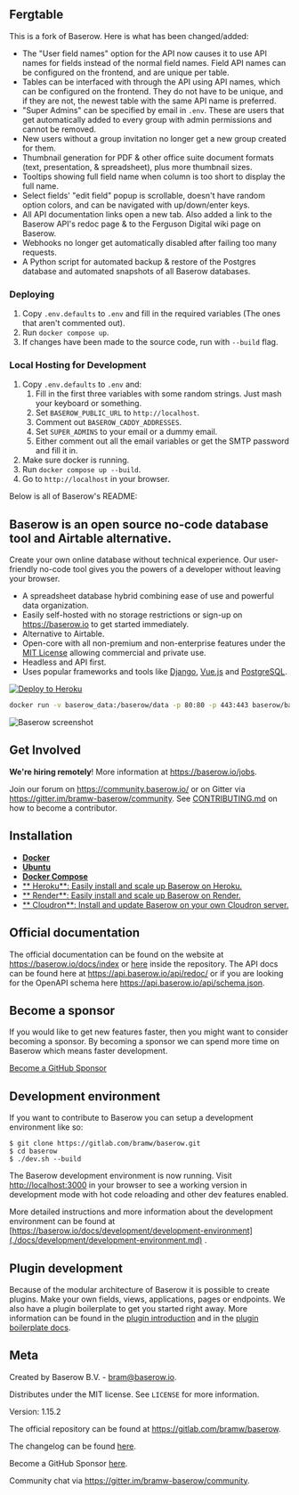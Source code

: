 ## Fergtable

This is a fork of Baserow. Here is what has been changed/added:

* The "User field names" option for the API now causes it to use API names for fields instead of the normal field names. Field API names can be configured on the frontend, and are unique per table.
* Tables can be interfaced with through the API using API names, which can be configured on the frontend. They do not have to be unique, and if they are not, the newest table with the same API name is preferred.
* "Super Admins" can be specified by email in `.env`. These are users that get automatically added to every group with admin permissions and cannot be removed.
* New users without a group invitation no longer get a new group created for them.
* Thumbnail generation for PDF & other office suite document formats (text, presentation, & spreadsheet), plus more thumbnail sizes.
* Tooltips showing full field name when column is too short to display the full name.
* Select fields' "edit field" popup is scrollable, doesn't have random option colors, and can be navigated with up/down/enter keys.
* All API documentation links open a new tab. Also added a link to the Baserow API's redoc page & to the Ferguson Digital wiki page on Baserow.
* Webhooks no longer get automatically disabled after failing too many requests.
* A Python script for automated backup & restore of the Postgres database and automated snapshots of all Baserow databases.

### Deploying

1. Copy `.env.defaults` to `.env` and fill in the required variables (The ones that aren't commented out).
1. Run `docker compose up`.
1. If changes have been made to the source code, run with `--build` flag.

### Local Hosting for Development

1. Copy `.env.defaults` to `.env` and: 
   1. Fill in the first three variables with some random strings. Just mash your keyboard or something.
   1. Set `BASEROW_PUBLIC_URL` to `http://localhost`.
   1. Comment out `BASEROW_CADDY_ADDRESSES`.
   1. Set `SUPER_ADMINS` to your email or a dummy email.
   1. Either comment out all the email variables or get the SMTP password and fill it in.
1. Make sure docker is running.
1. Run `docker compose up --build`.
1. Go to `http://localhost` in your browser.

Below is all of Baserow's README:

## Baserow is an open source no-code database tool and Airtable alternative.

Create your own online database without technical experience. Our user-friendly no-code
tool gives you the powers of a developer without leaving your browser.

* A spreadsheet database hybrid combining ease of use and powerful data organization.
* Easily self-hosted with no storage restrictions or sign-up on https://baserow.io to
  get started immediately.
* Alternative to Airtable.
* Open-core with all non-premium and non-enterprise features under
  the [MIT License](https://choosealicense.com/licenses/mit/) allowing commercial and
  private use.
* Headless and API first.
* Uses popular frameworks and tools like [Django](https://www.djangoproject.com/),
  [Vue.js](https://vuejs.org/) and [PostgreSQL](https://www.postgresql.org/).

[![Deploy to Heroku](https://www.herokucdn.com/deploy/button.svg)](https://heroku.com/deploy?template=https://github.com/bram2w/baserow/tree/master)

```bash
docker run -v baserow_data:/baserow/data -p 80:80 -p 443:443 baserow/baserow:1.15.2
```

![Baserow screenshot](docs/assets/screenshot.png "Baserow screenshot")

## Get Involved

**We're hiring remotely**! More information at https://baserow.io/jobs.

Join our forum on https://community.baserow.io/ or on Gitter via
https://gitter.im/bramw-baserow/community. See [CONTRIBUTING.md](./CONTRIBUTING.md) on
how to become a contributor.

## Installation

* [**Docker**](docs/installation/install-with-docker.md)
* [**Ubuntu**](docs/installation/install-on-ubuntu.md)
* [**Docker Compose** ](docs/installation/install-with-docker-compose.md)
* [**
  Heroku**: Easily install and scale up Baserow on Heroku.](docs/installation/install-on-heroku.md)
* [**
  Render**: Easily install and scale up Baserow on Render.](docs/installation/install-on-render.md)
* [**
  Cloudron**: Install and update Baserow on your own Cloudron server.](docs/installation/install-on-cloudron.md)

## Official documentation

The official documentation can be found on the website at https://baserow.io/docs/index
or [here](./docs/index.md) inside the repository. The API docs can be found here at
https://api.baserow.io/api/redoc/ or if you are looking for the OpenAPI schema here
https://api.baserow.io/api/schema.json.

## Become a sponsor

If you would like to get new features faster, then you might want to consider becoming a
sponsor. By becoming a sponsor we can spend more time on Baserow which means faster
development.

[Become a GitHub Sponsor](https://github.com/sponsors/bram2w)

## Development environment

If you want to contribute to Baserow you can setup a development environment like so:

```
$ git clone https://gitlab.com/bramw/baserow.git
$ cd baserow
$ ./dev.sh --build
```

The Baserow development environment is now running.
Visit [http://localhost:3000](http://localhost:3000) in your browser to see a working
version in development mode with hot code reloading and other dev features enabled.

More detailed instructions and more information about the development environment can be
found
at [https://baserow.io/docs/development/development-environment](./docs/development/development-environment.md)
.

## Plugin development

Because of the modular architecture of Baserow it is possible to create plugins. Make
your own fields, views, applications, pages or endpoints. We also have a plugin
boilerplate to get you started right away. More information can be found in the
[plugin introduction](./docs/plugins/introduction.md) and in the
[plugin boilerplate docs](./docs/plugins/boilerplate.md).

## Meta

Created by Baserow B.V. - bram@baserow.io.

Distributes under the MIT license. See `LICENSE` for more information.

Version: 1.15.2

The official repository can be found at https://gitlab.com/bramw/baserow.

The changelog can be found [here](./changelog.md).

Become a GitHub Sponsor [here](https://github.com/sponsors/bram2w).

Community chat via https://gitter.im/bramw-baserow/community.
